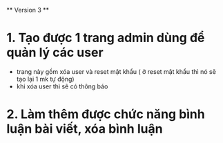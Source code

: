 ** Version 3 **
# 1. Tạo được 1 trang admin dùng để quản lý các user 
+ trang này gồm xóa user và reset mật khẩu ( ở reset mật khẩu thì nó sẽ tạo lại 1 mk tự động)
+ khi xóa user thì sẽ có thông báo
# 2. Làm thêm được chức năng bình luận bài viết, xóa bình luận